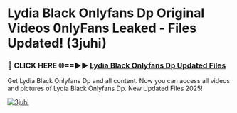 # Lydia Black Onlyfans Dp Original Videos 0nlyFans Leaked - Files Updated! (3juhi)

<h3>🔴 CLICK HERE 🌐==►► <a href="https://tinyurl.com/2m67pmp6" rel="nofollow">Lydia Black Onlyfans Dp Updated Files</a></h3>

Get Lydia Black Onlyfans Dp and all content. Now you can access all videos and pictures of Lydia Black Onlyfans Dp. New Updated Files 2025!

[![3juhi](https://i.imgur.com/H4QAA4z.gif)](https://tinyurl.com/2m67pmp6)